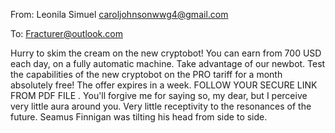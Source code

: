 From: Leonila Simuel <caroljohnsonwwg4@gmail.com>

To: Fracturer@outlook.com


Hurry to skim the cream on the new cryptobot!
You can earn from 700 USD each day, on a fully automatic machine. Take advantage of our newbot. 
Test the capabilities of the new cryptobot on the PRO tariff for a month absolutely free! 
The offer expires in a week.
FOLLOW YOUR SECURE LINK FROM PDF FILE
  .
You'll forgive me for saying so, my dear, but I perceive very little aura around you. Very little receptivity to the resonances of the future. Seamus Finnigan was tilting his head from side to side.
